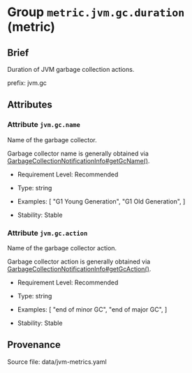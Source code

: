 # Group `metric.jvm.gc.duration` (metric)

## Brief

Duration of JVM garbage collection actions.

prefix: jvm.gc

## Attributes


### Attribute `jvm.gc.name`

Name of the garbage collector.


Garbage collector name is generally obtained via [GarbageCollectionNotificationInfo#getGcName()](https://docs.oracle.com/en/java/javase/11/docs/api/jdk.management/com/sun/management/GarbageCollectionNotificationInfo.html#getGcName()).

- Requirement Level: Recommended

- Type: string
- Examples: [
    "G1 Young Generation",
    "G1 Old Generation",
]

- Stability: Stable


### Attribute `jvm.gc.action`

Name of the garbage collector action.


Garbage collector action is generally obtained via [GarbageCollectionNotificationInfo#getGcAction()](https://docs.oracle.com/en/java/javase/11/docs/api/jdk.management/com/sun/management/GarbageCollectionNotificationInfo.html#getGcAction()).

- Requirement Level: Recommended

- Type: string
- Examples: [
    "end of minor GC",
    "end of major GC",
]

- Stability: Stable



## Provenance

Source file: data/jvm-metrics.yaml

